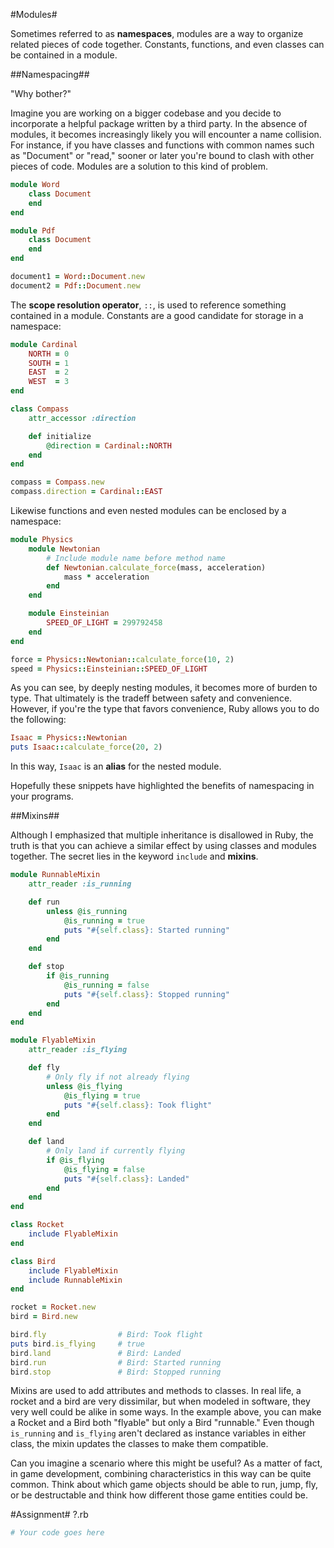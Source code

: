 #Modules#

Sometimes referred to as **namespaces**, modules are a way to organize related pieces of code together. Constants, functions, and even classes can be contained in a module.

##Namespacing##

"Why bother?"

Imagine you are working on a bigger codebase and you decide to incorporate a helpful package written by a third party. In the absence of modules, it becomes increasingly likely you will encounter a name collision. For instance, if you have classes and functions with common names such as "Document" or "read," sooner or later you're bound to clash with other pieces of code. Modules are a solution to this kind of problem.

```ruby
module Word
    class Document
    end
end

module Pdf
    class Document
    end
end

document1 = Word::Document.new
document2 = Pdf::Document.new
```

The **scope resolution operator**, ```::```, is used to reference something contained in a module. Constants are a good candidate for storage in a namespace:

```ruby
module Cardinal
    NORTH = 0
    SOUTH = 1
    EAST  = 2
    WEST  = 3
end

class Compass
    attr_accessor :direction

    def initialize
        @direction = Cardinal::NORTH
    end
end

compass = Compass.new
compass.direction = Cardinal::EAST
``` 

Likewise functions and even nested modules can be enclosed by a namespace:

```ruby
module Physics
    module Newtonian
        # Include module name before method name
        def Newtonian.calculate_force(mass, acceleration)
            mass * acceleration
        end
    end

    module Einsteinian
        SPEED_OF_LIGHT = 299792458
    end
end

force = Physics::Newtonian::calculate_force(10, 2)
speed = Physics::Einsteinian::SPEED_OF_LIGHT
```

As you can see, by deeply nesting modules, it becomes more of burden to type. That ultimately is the tradeff between safety and convenience. However, if you're the type that favors convenience, Ruby allows you to do the following:

```ruby
Isaac = Physics::Newtonian
puts Isaac::calculate_force(20, 2)
```

In this way, ```Isaac``` is an **alias** for the nested module.

Hopefully these snippets have highlighted the benefits of namespacing in your programs.

##Mixins##

Although I emphasized that multiple inheritance is disallowed in Ruby, the truth is that you can achieve a similar effect by using classes and modules together. The secret lies in the keyword ```include``` and **mixins**.

```ruby
module RunnableMixin
    attr_reader :is_running

    def run
        unless @is_running
            @is_running = true
            puts "#{self.class}: Started running"
        end
    end

    def stop
        if @is_running
            @is_running = false
            puts "#{self.class}: Stopped running"
        end
    end
end

module FlyableMixin
    attr_reader :is_flying

    def fly
        # Only fly if not already flying
        unless @is_flying
            @is_flying = true
            puts "#{self.class}: Took flight"
        end
    end

    def land
        # Only land if currently flying
        if @is_flying
            @is_flying = false
            puts "#{self.class}: Landed"
        end
    end
end

class Rocket
    include FlyableMixin
end

class Bird
    include FlyableMixin
    include RunnableMixin
end

rocket = Rocket.new
bird = Bird.new

bird.fly                # Bird: Took flight
puts bird.is_flying     # true
bird.land               # Bird: Landed
bird.run                # Bird: Started running
bird.stop               # Bird: Stopped running
```

Mixins are used to add attributes and methods to classes. In real life, a rocket and a bird are very dissimilar, but when modeled in software, they very well could be alike in some ways. In the example above, you can make a Rocket and a Bird both "flyable" but only a Bird "runnable." Even though ```is_running``` and ```is_flying``` aren't declared as instance variables in either class, the mixin updates the classes to make them compatible.

Can you imagine a scenario where this might be useful? As a matter of fact, in game development, combining characteristics in this way can be quite common. Think about which game objects should be able to run, jump, fly, or be destructable and think how different those game entities could be.

#Assignment#
?.rb

```ruby
# Your code goes here
```
